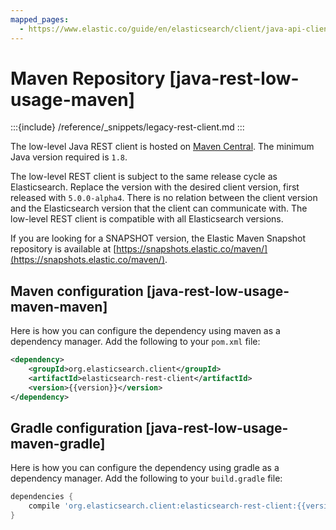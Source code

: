 ```yaml
---
mapped_pages:
  - https://www.elastic.co/guide/en/elasticsearch/client/java-api-client/current/java-rest-low-usage-maven.html
---
```


# Maven Repository [java-rest-low-usage-maven]

:::{include} /reference/_snippets/legacy-rest-client.md
:::

The low-level Java REST client is hosted on [Maven Central](https://search.maven.org/#search%7Cga%7C1%7Cg%3A%22org.elasticsearch.client%22). The minimum Java version required is `1.8`.

The low-level REST client is subject to the same release cycle as Elasticsearch. Replace the version with the desired client version, first released with `5.0.0-alpha4`. There is no relation between the client version and the Elasticsearch version that the client can communicate with. The low-level REST client is compatible with all Elasticsearch versions.

If you are looking for a SNAPSHOT version, the Elastic Maven Snapshot repository is available at [https://snapshots.elastic.co/maven/](https://snapshots.elastic.co/maven/).

## Maven configuration [java-rest-low-usage-maven-maven]

Here is how you can configure the dependency using maven as a dependency manager. Add the following to your `pom.xml` file:

```xml subs=true
<dependency>
    <groupId>org.elasticsearch.client</groupId>
    <artifactId>elasticsearch-rest-client</artifactId>
    <version>{{version}}</version>
</dependency>
```


## Gradle configuration [java-rest-low-usage-maven-gradle]

Here is how you can configure the dependency using gradle as a dependency manager. Add the following to your `build.gradle` file:

```groovy subs=true
dependencies {
    compile 'org.elasticsearch.client:elasticsearch-rest-client:{{version}}'
}
```


